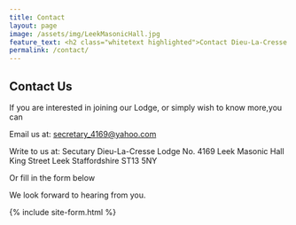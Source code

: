 ```yaml
---
title: Contact
layout: page
image: /assets/img/LeekMasonicHall.jpg
feature_text: <h2 class="whitetext highlighted">Contact Dieu-La-Cresse Lodge No. 4169</h2>
permalink: /contact/
---
```

## Contact Us

If you are interested in joining our Lodge, or simply wish to know more,you can

Email us at: secretary_4169@yahoo.com

Write to us at:
Secutary
Dieu-La-Cresse Lodge No. 4169
Leek Masonic Hall
King Street
Leek 
Staffordshire
ST13 5NY

Or fill in the form below

We look forward to hearing from you.

{% include site-form.html %}

